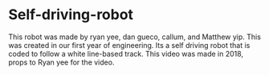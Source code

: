 # Self-driving-robot

This robot was made by ryan yee, dan gueco, callum, and Matthew yip. 
This was created in our first year of engineering.
Its a self driving robot that is coded to follow a white line-based track.
This video was made in 2018, props to Ryan yee for the video.
